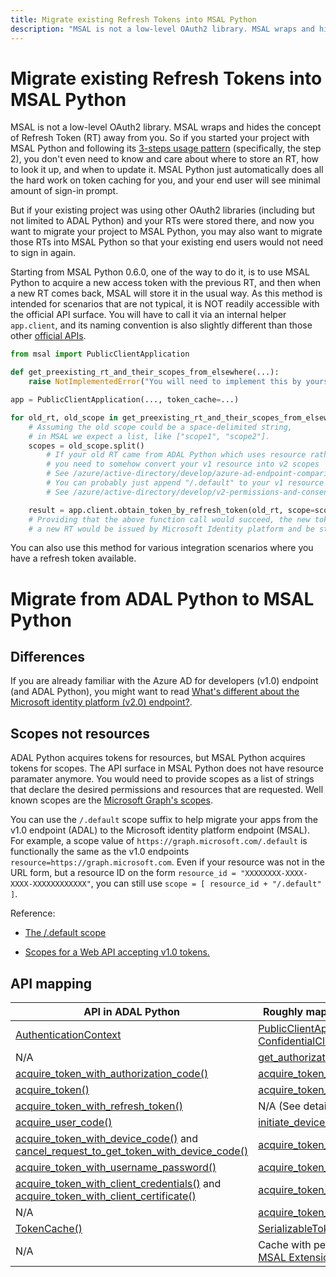 ```yaml
---
title: Migrate existing Refresh Tokens into MSAL Python
description: "MSAL is not a low-level OAuth2 library. MSAL wraps and hides the concept of Refresh Token (RT) away from you."
---
```


# Migrate existing Refresh Tokens into MSAL Python

MSAL is not a low-level OAuth2 library. MSAL wraps and hides the concept of Refresh Token (RT) away from you. So if you started your project with MSAL Python and following its [3-steps usage pattern](https://github.com/AzureAD/microsoft-authentication-library-for-python/blob/dev/README.md#usage-and-samples) (specifically, the step 2), you don't even need to know and care about where to store an RT, how to look it up, and when to update it. MSAL Python just automatically does all the hard work on token caching for you, and your end user will see minimal amount of sign-in prompt.

But if your existing project was using other OAuth2 libraries (including but not limited to ADAL Python) and your RTs were stored there, and now you want to migrate your project to MSAL Python, you may also want to migrate those RTs into MSAL Python so that your existing end users would not need to sign in again.

Starting from MSAL Python 0.6.0, one of the way to do it,
is to use MSAL Python to acquire a new access token with the previous RT,
and then when a new RT comes back, MSAL will store it in the usual way.
As this method is intended for scenarios that are not typical, it is NOT readily accessible with the official API surface.
You will have to call it via an internal helper `app.client`,
and its naming convention is also slightly different than those other
[official APIs]().

```python
from msal import PublicClientApplication

def get_preexisting_rt_and_their_scopes_from_elsewhere(...):
    raise NotImplementedError("You will need to implement this by yourself")

app = PublicClientApplication(..., token_cache=...)

for old_rt, old_scope in get_preexisting_rt_and_their_scopes_from_elsewhere(...):
    # Assuming the old scope could be a space-delimited string,
    # in MSAL we expect a list, like ["scope1", "scope2"].
    scopes = old_scope.split()
        # If your old RT came from ADAL Python which uses resource rather than scope,
        # you need to somehow convert your v1 resource into v2 scopes
        # See /azure/active-directory/develop/azure-ad-endpoint-comparison#scopes-not-resources
        # You can probably just append "/.default" to your v1 resource to form a scope
        # See /azure/active-directory/develop/v2-permissions-and-consent#the-default-scope

    result = app.client.obtain_token_by_refresh_token(old_rt, scope=scopes)
    # Providing that the above function call would succeed, the new token(s) would be returned,
    # a new RT would be issued by Microsoft Identity platform and be stored in new msal cache.
```

You can also use this method for various integration scenarios where you have a refresh token available.


# Migrate from ADAL Python to MSAL Python

## Differences

If you are already familiar with the Azure AD for developers (v1.0) endpoint (and ADAL Python), you might want to read [What's different about the Microsoft identity platform (v2.0) endpoint?](/azure/active-directory/develop/azure-ad-endpoint-comparison).

## Scopes not resources

ADAL Python acquires tokens for resources, but MSAL Python acquires tokens for scopes. The API surface in MSAL Python does not have resource paramater anymore. You would need to provide scopes as a list of strings that declare the desired permissions and resources that are requested. Well known scopes are the [Microsoft Graph's scopes](/graph/permissions-reference).

You can use the `/.default` scope suffix to help migrate your apps from the v1.0 endpoint (ADAL) to the Microsoft identity platform endpoint (MSAL). For example, a scope value of `https://graph.microsoft.com/.default` is functionally the same as the v1.0 endpoints `resource=https://graph.microsoft.com`. Even if your resource was not in the URL form, but a resource ID on the form `resource_id = "XXXXXXXX-XXXX-XXXX-XXXXXXXXXXXX"`, you can still use `scope = [ resource_id + "/.default" ]`.

Reference: 

* [The /.default scope](/azure/active-directory/develop/v2-permissions-and-consent#the-default-scope)

* [Scopes for a Web API accepting v1.0 tokens.](/azure/active-directory/develop/msal-v1-app-scopes)


## API mapping

| API in ADAL Python  | Roughly maps to API in MSAL Python |
| ------------------- | ---------------------------------- |
| [AuthenticationContext](https://adal-python.readthedocs.io/en/latest/#adal.AuthenticationContext)  | [PublicClientApplication or ConfidentialClientApplication](https://msal-python.readthedocs.io/en/latest/#msal.ClientApplication.__init__)  |
| N/A  | [get_authorization_request_url()](https://msal-python.readthedocs.io/en/latest/#msal.ClientApplication.get_authorization_request_url)  |
| [acquire_token_with_authorization_code()](https://adal-python.readthedocs.io/en/latest/#adal.AuthenticationContext.acquire_token_with_authorization_code) | [acquire_token_by_authorization_code()](https://msal-python.readthedocs.io/en/latest/#msal.ClientApplication.acquire_token_by_authorization_code) |
| [acquire_token()](https://adal-python.readthedocs.io/en/latest/#adal.AuthenticationContext.acquire_token) | [acquire_token_silent()](https://msal-python.readthedocs.io/en/latest/#msal.ClientApplication.acquire_token_silent) |
| [acquire_token_with_refresh_token()](https://adal-python.readthedocs.io/en/latest/#adal.AuthenticationContext.acquire_token_with_refresh_token) | N/A (See details in [this section](#migrate-existing-refresh-tokens-into-msal-python)) |
| [acquire_user_code()](https://adal-python.readthedocs.io/en/latest/#adal.AuthenticationContext.acquire_user_code) | [initiate_device_flow()](https://msal-python.readthedocs.io/en/latest/#msal.PublicClientApplication.initiate_device_flow) |
| [acquire_token_with_device_code()](https://adal-python.readthedocs.io/en/latest/#adal.AuthenticationContext.acquire_token_with_device_code) and [cancel_request_to_get_token_with_device_code()](https://adal-python.readthedocs.io/en/latest/#adal.AuthenticationContext.cancel_request_to_get_token_with_device_code) | [acquire_token_by_device_flow()](https://msal-python.readthedocs.io/en/latest/#msal.PublicClientApplication.acquire_token_by_device_flow) |
| [acquire_token_with_username_password()](https://adal-python.readthedocs.io/en/latest/#adal.AuthenticationContext.acquire_token_with_username_password) | [acquire_token_by_username_password()](https://msal-python.readthedocs.io/en/latest/#msal.PublicClientApplication.acquire_token_by_username_password) |
| [acquire_token_with_client_credentials()](https://adal-python.readthedocs.io/en/latest/#adal.AuthenticationContext.acquire_token_with_client_credentials) and [acquire_token_with_client_certificate()](https://adal-python.readthedocs.io/en/latest/#adal.AuthenticationContext.acquire_token_with_client_certificate) | [acquire_token_for_client()](https://msal-python.readthedocs.io/en/latest/#msal.ConfidentialClientApplication.acquire_token_for_client) |
| N/A | [acquire_token_on_behalf_of()](https://msal-python.readthedocs.io/en/latest/#msal.ConfidentialClientApplication.acquire_token_on_behalf_of) |
| [TokenCache()](https://adal-python.readthedocs.io/en/latest/#adal.TokenCache) | [SerializableTokenCache()](https://msal-python.readthedocs.io/en/latest/#msal.SerializableTokenCache) |
| N/A | Cache with persistence, available from [MSAL Extensions](https://github.com/marstr/original-microsoft-authentication-extensions-for-python) |
